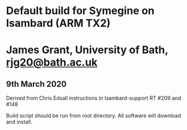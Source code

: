# Default build for Symegine on Isambard (ARM TX2)
# James Grant, University of Bath, rjg20@bath.ac.uk

## 9th March 2020

Derived from Chris Edsall instructions in Isambard-support RT #209 and #148

Build script should be run from root directory.  All software will download and install.



